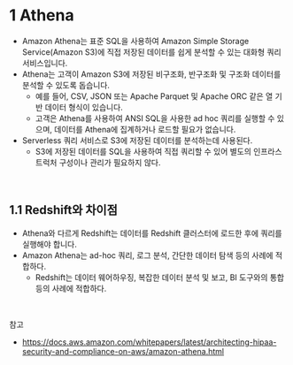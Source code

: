 # 1 Athena

- Amazon Athena는 표준 SQL을 사용하여 Amazon Simple Storage Service(Amazon S3)에 직접 저장된 데이터를 쉽게 분석할 수 있는 대화형 쿼리 서비스입니다.
- Athena는 고객이 Amazon S3에 저장된 비구조화, 반구조화 및 구조화 데이터를 분석할 수 있도록 돕습니다.
	- 예를 들어, CSV, JSON 또는 Apache Parquet 및 Apache ORC 같은 열 기반 데이터 형식이 있습니다. 
	- 고객은 Athena를 사용하여 ANSI SQL을 사용한 ad hoc 쿼리를 실행할 수 있으며, 데이터를 Athena에 집계하거나 로드할 필요가 없습니다.
- Serverless 쿼리 서비스로 S3에 저장된 데이터를 분석하는데 사용된다.
	- S3에 저장된 데이터를 SQL을 사용하여 직접 쿼리할 수 있어 별도의 인프라스트럭처 구성이나 관리가 필요하지 않다.

<br>

## 1.1 Redshift와 차이점

- Athena와 다르게 Redshift는 데이터를 Redshift 클러스터에 로드한 후에 쿼리를 실행해야 합니다.
- Amazon Athena는 ad-hoc 쿼리, 로그 분석, 간단한 데이터 탐색 등의 사례에 적합하다.
	- Redshift는 데이터 웨어하우징, 복잡한 데이터 분석 및 보고, BI 도구와의 통합 등의 사례에 적합하다.

<br>

참고

- https://docs.aws.amazon.com/whitepapers/latest/architecting-hipaa-security-and-compliance-on-aws/amazon-athena.html